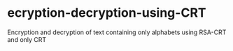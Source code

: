 # ecryption-decryption-using-CRT
Encryption and decryption of text containing only alphabets using RSA-CRT and only CRT

